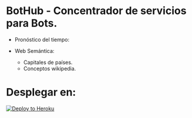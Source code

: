 # BotHub - Concentrador de servicios para Bots.

- Pronóstico del tiempo:

- Web Semántica:
  - Capitales de países.
  - Conceptos wikipedia.

# Desplegar en:
[![Deploy to Heroku](https://www.herokucdn.com/deploy/button.svg)](https://heroku.com/deploy)

